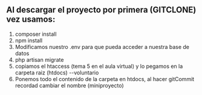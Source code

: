 
## Al descargar el proyecto por primera (GITCLONE) vez usamos:

1. composer install
2. npm install 
3. Modificamos nuestro .env para que pueda acceder a nuestra base de datos
4. php artisan migrate
5. copiamos el htaccess (tema 5 en el aula virtual) y lo pegamos en la carpeta raiz (htdocs) --voluntario
6. Ponemos todo el contenido de la carpeta en htdocs, al hacer gitCommit recordad cambiar el nombre (miniproyecto)

## 
